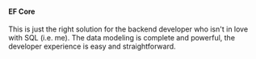 #### EF Core

This is just the right solution for the backend developer who isn't in love with SQL (i.e. me). The data modeling is complete and powerful, the developer experience is easy and straightforward.
